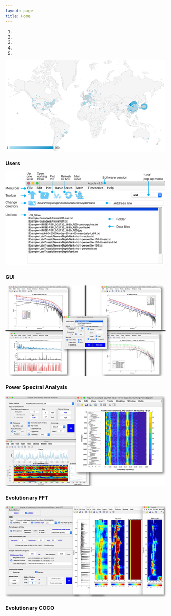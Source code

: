 ```yaml
---
layout: page
title: Home
--- 
```

<div class ="heading">
</div>
<div id ="myCarousel" class="carousel slide text-center" data-ride="carousel">
	<ol class="carousel-indicators">
		<li data-target="#myCarousel" data-slide-to="0" class="active"></li>
		<li data-target="#myCarousel" data-slide-to="1"></li>
		<li data-target="#myCarousel" data-slide-to="2"></li>
		<li data-target="#myCarousel" data-slide-to="3"></li>
		<li data-target="#myCarousel" data-slide-to="4"></li>
	</ol>
	<div class="carousel-inner" role="listbox">
		<div class="carousel-item active">
			<img src="/images/AcycleVisitors.png" alt= "Users">
			<div class="carousel-caption">
				<h3>Users</h3>
			</div>
</div>
<div class="carousel-item">
	<img src="/images/Fig.1-GUI.png" alt= "GUI">
	<div class="carousel-caption">
	<h3>GUI</h3>
	</div>
</div>	
<div class="carousel-item">
	<img src="/images/Slide2.jpeg" alt= "Power Spectral Analysis">
	<div class="carousel-caption">
	<h3> Power Spectral Analysis </h3>
	</div>
</div>		
<div class="carousel-item">
	<img src="/images/Slide3.jpeg" alt= "Evolutionary FFT">
	<div class="carousel-caption">
	<h3>Evolutionary FFT</h3>
	</div>
</div>

<div class="carousel-item">
	<img src="/images/Slide5.jpeg" alt= "Evolutionary COCO">
	<div class="carousel-caption">
	<h3>Evolutionary COCO</h3>
	</div>
</div>
<a class="carousel-control-prev" href="#myCarousel" data-slide="prev" role="button"> <span class="fa fa-arrow-left" id = "home"></span></a>
<a class="carousel-control-next " href="#myCarousel" data-slide="next" role="button"> <span class="fa fa-arrow-right" id = "home"></span></a>
</div>			
